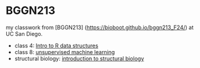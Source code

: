 # BGGN213
my classwork from [BGGN213] (https://bioboot.github.io/bggn213_F24/) at UC San Diego.

- class 4: [Intro to R data structures]()
- class 8: [unsupervised machine learning]()
- structural biology: [introduction to structural biology]()
